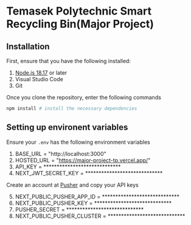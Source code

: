 # Temasek Polytechnic Smart Recycling Bin(Major Project)

## Installation

First, ensure that you have the following installed:

1. [Node.js 18.17](https://nodejs.org/en) or later
2. Visual Studio Code
3. Git

Once you clone the repository, enter the following commands

```bash
npm install # install the necessary dependencies

```

## Setting up environent variables

Ensure your `.env` has the following environment variables

1. BASE_URL = "http://localhost:3000"
2. HOSTED_URL = "https://major-project-tp.vercel.app/"
3. API_KEY = *****************************
4. NEXT_JWT_SECRET_KEY = *****************************

Create an account at [Pusher](https://dashboard.pusher.com/) and copy your API keys 

5. NEXT_PUBLIC_PUSHER_APP_ID = *****************************
6. NEXT_PUBLIC_PUSHER_KEY = *****************************
7. PUSHER_SECRET = *****************************
8. NEXT_PUBLIC_PUSHER_CLUSTER = *****************************
